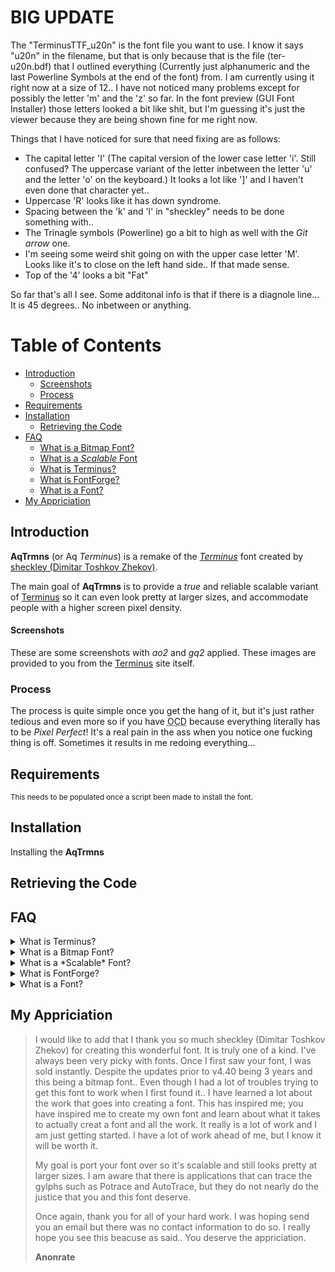 # BIG UPDATE
The "TerminusTTF_u20n" is the font file you want to use.  I know it says "u20n" in the filename, but that is only because that is the file (ter-u20n.bdf) that I outlined everything (Currently just alphanumeric and the last Powerline Symbols at the end of the font) from.  I am currently using it right now at a size of 12..  I have not noticed many problems except for possibly the letter 'm' and the 'z' so far.  In the font preview (GUI Font Installer) those letters looked a bit like shit, but I'm guessing it's just the viewer because they are being shown fine for me right now.

Things that I have noticed for sure that need fixing are as follows:
- The capital letter 'I' (The capital version of the lower case letter 'i'.  Still confused?  The uppercase variant of the letter inbetween the letter 'u' and the letter 'o' on the keyboard.)  It looks a lot like ']' and I haven't even done that character yet..
- Uppercase 'R' looks like it has down syndrome.
- Spacing between the 'k' and 'l' in "sheckley" needs to be done something with..
- The Trinagle symbols (Powerline) go a bit to high as well with the *Git arrow* one.
- I'm seeing some weird shit going on with the upper case letter 'M'.  Looks like it's to close on the left hand side..  If that made sense.
- Top of the '4' looks a bit "Fat"

So far that's all I see.  Some additonal info is that if there is a diagnole line...  It is 45 degrees..  No inbetween or anything.

# Table of Contents
- [Introduction](#introduction)
    - [Screenshots](#screenshots)
  - [Process](#process)
- [Requirements](#requirements)
- [Installation](#installation)
  - [Retrieving the Code](#tetrieving-the-code)
- [FAQ](#faq)
  - [What is a Bitmap Font?](#what-is-a-bitmap-font?)
  - [What is a *Scalable* Font](#what-is-a-scalable-font?)
  - [What is Terminus?](#what-is-terminus?)
  - [What is FontForge?](#what-is-font-forge?)
  - [What is a Font?](#what-is-a-font?)
- [My Appriciation](#icantspell)

## Introduction
**AqTrmns** (or Aq *Terminus*) is a remake of the *[Terminus][terminussite]* font created by [sheckley (Dimitar Toshkov Zhekov)][sheckley].

The main goal of **AqTrmns** is to provide a *true* and reliable scalable variant of [Terminus](terminussite) so it can even look pretty at larger sizes, and accommodate people with a higher screen pixel density.

#### Screenshots
These are some screenshots with *ao2* and *gq2* applied.  These images are provided to you from the [Terminus](terminusshots) site itself.

### Process
The process is quite simple once you get the hang of it, but it's just rather tedious and even more so if you have <abbr title="Obsessive Compulsive Disorder">OCD</abbr> because everything literally has to be *Pixel Perfect*!  It's a real pain in the ass when you notice one fucking thing is off. Sometimes it results in me redoing everything...

## Requirements
<sup>This needs to be populated once a script been made to install the font.</sup>

## Installation
Installing the **AqTrmns**
## Retrieving the Code

## FAQ
<details>
<summary><a name="what-is-terminus?">What is Terminus?</a></summary>
This is what is stated for what [Terminus](terminussite) is on the [Main Page](terminussite).

> Terminus Font is a clean, fixed width bitmap font, designed for long (8 and more hours per day) work with computers. Version 4.46 contains 1291 characters, covers about 120 language sets and supports ISO8859-1/2/5/7/9/13/15/16, Paratype-PT154/PT254, KOI8-R/U/E/F, Esperanto, many IBM, Windows and Macintosh code pages, as well as the IBM VGA, vt100 and xterm pseudographic characters.
</details>

<details>
<summary><a name="what-is-a-bitmap-font?">What is a Bitmap Font?</a></summary>
Currently [Terminus](terminussite) is just a [Bitmap](bitmapfonts) font which is essentially an image being for each character.  [Bitmaps](bitmapfonts) are also known to be called *Fixed Width* fonts and *Raster Fonts*.
</details>

<details>
<summary><a name="what-is-a-scalable-font?">What is a *Scalable* Font?</a></summary>
If you're reading this, you're wanting to know what a *Scalable* font is, and you may know scaling a font is usually done with [Bitmap](#what-is-a-bitmap?) fonts.

A lot of people probably wont know the term *Vector* or [Outline](outlinefonts) and know what they mean in the contexts of fonts.  In short these types of fonts are able to be *Scaled* without looking like shit.  I would explain how it's done but I only have a rough idea myself as I haven't really done that much research into it.
</details>

<details>
<summary><a name="what-is-fontforge?">What is FontForge?</a></summary>
[FontForge](fontforge) in short is an *awesome* Font Editor..

Here are some good reads [Design with FontForge](fontforgereads).
</details>

<details>
<summary><a name="what-is-a-font?">What is a Font?</a></summary>
If you're being serious..  Just leave..

But if you're actually being serious here is a link to a wiki article..  I'm not even going to format it for you for your convinence.  Or even spell check this part.  If you can't figure out how to go to a link that you can't just click on (Even though you probably can) but are scared because it's words.. Just leave.

https://en.wikipedia.org/wiki/Font
</details>

[terminussite]:http://terminus-font.sourceforge.net/ "Terminus Font Home Page"
[sheckley]:https://sourceforge.net/u/sheckley/profile/ "sheckley profile on Sourceforge"
[bitmapfonts]:https://en.wikipedia.org/wiki/Computer_font#Bitmap_fonts "Bitmap fonts"
[fontforge]:https://fontforge.github.io/en-US/ "FontForge Open Source Font Editor"
[terminusshots]:http://terminus-font.sourceforge.net/shots.html "Screenshots"
[outlinefonts]:https://en.wikipedia.org/wiki/Computer_font#Outline_fonts "Outline Fonts"
[fontforgeereads]:http://designwithfontforge.com/en-US/index.html "A book about how to create new Typefaces using FontForge"

<h2><a name="icantspell">My Appriciation</a></h2>

> I would like to add that I thank you so much sheckley (Dimitar Toshkov Zhekov) for creating this wonderful font.  It is truly one of a kind.  I've always been very picky with fonts.  Once I first saw your font, I was sold instantly.  Despite the updates prior to v4.40 being 3 years and this being a bitmap font..  Even though I had a lot of troubles trying to get this font to work when I first found it..  I have learned a lot about the work that goes into creating a font.  This has inspired me; you have inspired me to create my own font and learn about what it takes to actually creat a font and all the work.  It really is a lot of work and I am just getting started. I have a lot of work ahead of me, but I know it will be worth it.<p>My goal is port your font over so it's scalable and still looks pretty at larger sizes.  I am aware that there is applications that can trace the gylphs such as Potrace and AutoTrace, but they do not nearly do the justice that you and this font deserve.</p><p>Once again, thank you for all of your hard work.  I was hoping send you an email but there was no contact information to do so. I really hope you see this beacuse as said..  You deserve the appriciation.</p><p>**Anonrate**</p>
